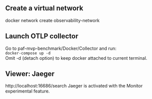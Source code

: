 ## Create a virtual network
docker network create observability-network

## Launch OTLP collector
Go to paf-mvp-benchmark/Docker/Collector and run:\
`docker-compose up -d`\
Omit -d (detach option) to keep docker attached to current terminal.

## Viewer: Jaeger
http://localhost:16686/search
Jaeger is activated with the Monitor experimental feature.

